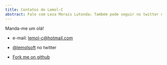 ```yaml
---
title: Contatos de Lemol-C
abstract: Fale com Leza Morais Lutonda; Também pode seguir no twitter ou no github.
---
```


Manda-me um olá!

+   e-mail: [lemol-c@hotmail.com](mailto:lemol-c@hotmail.com)

+   [@lemolsoft](https://twitter.com/lemolsoft) no twitter

+   [Fork me on github](https://github.com/lemol)
